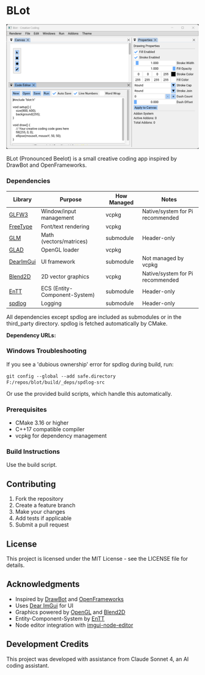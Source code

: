 # BLot

![preview](screenshots/blot_0001.png)

BLot (Pronounced Beelot) is a small creative coding app inspired by DrawBot and OpenFrameworks.

### Dependencies

| Library      | Purpose                        | How Managed   | Notes                                 |
|-------------|--------------------------------|---------------|---------------------------------------|
| [GLFW3]     | Window/input management        | vcpkg         | Native/system for Pi recommended      |
| [FreeType]  | Font/text rendering            | vcpkg         |                                       |
| [GLM]       | Math (vectors/matrices)        | submodule     | Header-only                           |
| [GLAD]      | OpenGL loader                  | vcpkg         |                                       |
| [DearImGui] | UI framework                   | submodule     | Not managed by vcpkg                  |
| [Blend2D]   | 2D vector graphics             | vcpkg         | Native/system for Pi recommended      |
| [EnTT]      | ECS (Entity-Component-System)  | submodule     | Header-only                           |
| [spdlog]    | Logging                        | submodule     | Header-only                           |

All dependencies except spdlog are included as submodules or in the third_party directory. spdlog is fetched automatically by CMake.

**Dependency URLs:**

[GLFW3]: https://github.com/glfw/glfw
[FreeType]: https://gitlab.freedesktop.org/freetype/freetype
[GLM]: https://github.com/g-truc/glm
[GLAD]: https://github.com/Dav1dde/glad
[DearImGui]: https://github.com/ocornut/imgui
[Blend2D]: https://github.com/blend2d/blend2d
[EnTT]: https://github.com/skypjack/entt
[spdlog]: https://github.com/gabime/spdlog

### Windows Troubleshooting
If you see a 'dubious ownership' error for spdlog during build, run:

    git config --global --add safe.directory F:/repos/blot/build/_deps/spdlog-src

Or use the provided build scripts, which handle this automatically.

### Prerequisites

- CMake 3.16 or higher
- C++17 compatible compiler
- vcpkg for dependency management

### Build Instructions

Use the build script.

## Contributing

1. Fork the repository
2. Create a feature branch
3. Make your changes
4. Add tests if applicable
5. Submit a pull request

## License

This project is licensed under the MIT License - see the LICENSE file for details.

## Acknowledgments

- Inspired by [DrawBot](https://drawbot.com/) and [OpenFrameworks](https://openframeworks.cc/)
- Uses [Dear ImGui](https://github.com/ocornut/imgui) for UI
- Graphics powered by [OpenGL](https://www.opengl.org/) and [Blend2D](https://blend2d.com/)
- Entity-Component-System by [EnTT](https://github.com/skypjack/entt)
- Node editor integration with [imgui-node-editor](https://github.com/thedmd/imgui-node-editor)

## Development Credits

This project was developed with assistance from Claude Sonnet 4, an AI coding assistant.
